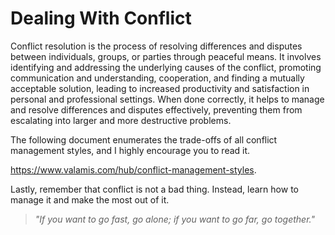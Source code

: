 # Dealing With Conflict

Conflict resolution is the process of resolving differences
and disputes between individuals, groups,
or parties through peaceful means.
It involves identifying and addressing the underlying causes of the conflict,
promoting communication and understanding, cooperation,
and finding a mutually acceptable solution,
leading to increased productivity
and satisfaction in personal and professional settings.
When done correctly,
it helps to manage and resolve differences and disputes effectively,
preventing them from escalating into larger and more destructive problems.

The following document enumerates the trade-offs
of all conflict management styles,
and I highly encourage you to read it.

<https://www.valamis.com/hub/conflict-management-styles>.

Lastly, remember that conflict is not a bad thing.
Instead, learn how to manage it and make the most out of it.

> _"If you want to go fast, go alone; if you want to go far, go together."_
